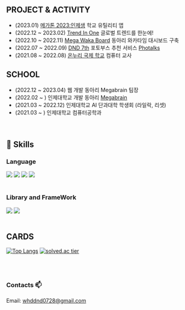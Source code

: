 
  <div align=left>
  
## PROJECT & ACTIVITY
  * (2023.01) [메가톤 2023:인제생](https://github.com/inje-megabrain/IJS-FE-hackerthon) 학교 유틸리티 앱
  * (2022.12 ~ 2023.02) [Trend In One](https://github.com/inje-megabrain/trend-in-one-fe) 글로벌 트렌드를 한눈에!
  * (2022.10 ~ 2022.11) [Mega Waka Board](https://github.com/inje-megabrain/Mega-Waka-Board-fe) 동아리 와카타임 대시보드 구축
  * (2022.07 ~ 2022.09) [DND 7th](https://github.com/dnd-side-project/dnd-7th-6-frontend) 포토부스 추천 서비스 [Photalks](https://dnd.ac/project/44)
  * (2021.08 ~ 2022.08) [온누리 국제 학교](https://onnuri-academy.web.app/) 컴퓨터 교사
## SCHOOL
  * (2022.12 ~ 2023.04) 웹 개발 동아리 Megabrain 팀장
  * (2022.02 ~ ) 인제대학교 개발 동아리 [Megabrain](https://megabrain.kr/)
  * (2021.03 ~ 2022.12) 인제대학교 AI 단과대학 학생회 (라일락, 리셋)
  * (2021.03 ~ ) 인제대학교 컴퓨터공학과 <br><br><br>

## 💪 Skills
### Language
<img src="https://img.shields.io/badge/html5-E34F26?style=for-the-badge&logo=html5&logoColor=white">
<img src="https://img.shields.io/badge/css-1572B6?style=for-the-badge&logo=css3&logoColor=white">
<img src="https://img.shields.io/badge/javascript-F7DF1E?style=for-the-badge&logo=javascript&logoColor=black">
<img src="https://img.shields.io/badge/TypeScript-3178C6?style=for-the-badge&logo=TypeScript&logoColor=white"><br><br>
  
### Library and FrameWork
<img src="https://img.shields.io/badge/React-61DAFB?style=for-the-badge&logo=React&logoColor=black">
<img src="https://img.shields.io/badge/Flutter-02569B?style=for-the-badge&logo=Flutter&logoColor=white"><br><br>
  

## CARDS
    
  [![Top Langs](https://github-readme-stats.vercel.app/api/top-langs/?username=ShinJongUng&layout=compact)](https://github.com/anuraghazra/github-readme-stats)
  [![solved.ac tier](http://mazassumnida.wtf/api/generate_badge?boj=whddnd0728)](https://solved.ac/whddnd0728)
                                                 
<br><br>

### Contacts 📫

 Email: whddnd0728@gmail.com


